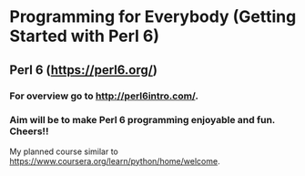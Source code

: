 # Programming for Everybody (Getting Started with Perl 6)
## Perl 6 (https://perl6.org/)

### For overview go to http://perl6intro.com/.
### Aim will be to make Perl 6 programming enjoyable and fun. Cheers!!

My planned course similar to https://www.coursera.org/learn/python/home/welcome. 
